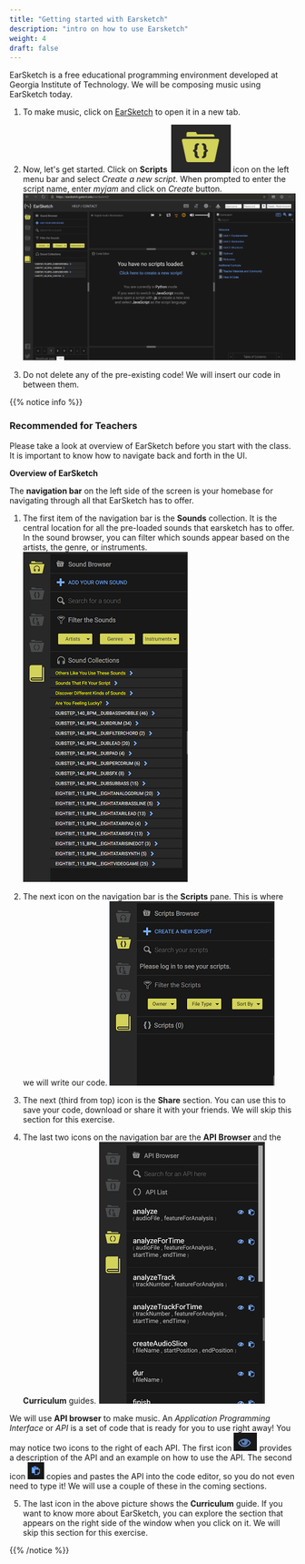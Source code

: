 ```yaml
---
title: "Getting started with Earsketch"
description: "intro on how to use Earsketch"
weight: 4
draft: false
---
```


EarSketch is a free educational programming environment developed at Georgia Institute of Technology. We will be composing music using EarSketch today.

1.  To make music, click on
    [EarSketch](https://earsketch.gatech.edu/earsketch2/) to open it in a new tab.
    
2.  Now, let's get started. Click on **Scripts**
    ![](img/icon-scripts.png#thumbnail) icon on the left menu bar and
    select *Create a new script*. When prompted to enter the script
    name, enter *myjam* and click on *Create* button.
    ![](gif/createanewcript.gif)
3.  Do not delete any of the pre-existing code! We will insert our code in between them.

{{% notice info %}} 

### Recommended for Teachers 
Please take a look at overview of EarSketch before you start with the class. It is important to know how to navigate back and forth in the UI.

**Overview of EarSketch**

 The **navigation bar** on the left side of the screen is your homebase for navigating through all that EarSketch has to offer.
1. The first item of the navigation bar is the **Sounds** collection. It is the central location for all the pre-loaded sounds that earsketch has to offer. In the sound browser, you can filter which sounds appear based on the artists, the genre, or instruments.
    ![](img/screenshot-navigation-sound-browser.png)

2. The next icon on the navigation bar is the **Scripts** pane. This is where we will write our code.
    ![](img/screenshot-navigation-script.png)

3. The next (third from top) icon is the **Share** section. You can use this to save your code, download or share it with your friends. We will skip this section for this exercise.
4. The last two icons on the navigation bar are the **API Browser** and the **Curriculum** guides.
        ![](img/screenshot-navigation-api-curriculum.png)
        
We will use **API browser** to make music. An *Application Programming Interface* or *API* is a set of code that is ready for you to use right away! You may notice two icons to the right of each API. The first icon ![](img/icon-eye.PNG) provides a description of the
API and an example on how to use the API. The second icon
![](img/icon-paste.PNG) copies and pastes the API into the code editor, so you do not even need to type it! We
will use a couple of these in the coming sections.

5. The last icon in the above picture shows the **Curriculum** guide. If you want to know more about EarSketch, you can explore the section that appears on the right side of the window when you click on it. We will skip this section for this exercise.

{{% /notice %}}